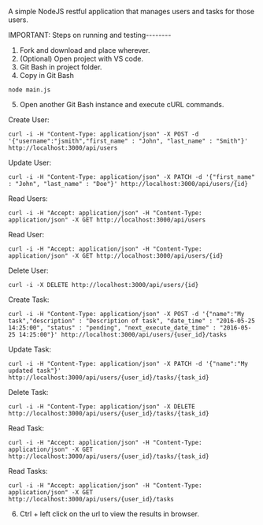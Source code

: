 A simple NodeJS restful application that manages users and tasks for those users.

IMPORTANT:
Steps on running and testing--------

1. Fork and download and place wherever.
2. (Optional) Open project with VS code.
3. Git Bash in project folder.
4. Copy in Git Bash
```
node main.js
```
5. Open another Git Bash instance and execute cURL commands.

Create User:
```
curl -i -H "Content-Type: application/json" -X POST -d '{"username":"jsmith","first_name" : "John", "last_name" : "Smith"}' http://localhost:3000/api/users
```
Update User:
```
curl -i -H "Content-Type: application/json" -X PATCH -d '{"first_name" : "John", "last_name" : "Doe"}' http://localhost:3000/api/users/{id}
```
Read Users:
```
curl -i -H "Accept: application/json" -H "Content-Type: application/json" -X GET http://localhost:3000/api/users
```
Read User:
```
curl -i -H "Accept: application/json" -H "Content-Type: application/json" -X GET http://localhost:3000/api/users/{id}
```
Delete User:
```
curl -i -X DELETE http://localhost:3000/api/users/{id}
```
Create Task:
```
curl -i -H "Content-Type: application/json" -X POST -d '{"name":"My task","description" : "Description of task", "date_time" : "2016-05-25 14:25:00", "status" : "pending", "next_execute_date_time" : "2016-05-25 14:25:00"}' http://localhost:3000/api/users/{user_id}/tasks
```
Update Task:
```
curl -i -H "Content-Type: application/json" -X PATCH -d '{"name":"My updated task"}' http://localhost:3000/api/users/{user_id}/tasks/{task_id}
```
Delete Task:
```
curl -i -H "Content-Type: application/json" -X DELETE http://localhost:3000/api/users/{user_id}/tasks/{task_id}
```
Read Task:
```
curl -i -H "Accept: application/json" -H "Content-Type: application/json" -X GET http://localhost:3000/api/users/{user_id}/tasks/{task_id}
```
Read Tasks:
```
curl -i -H "Accept: application/json" -H "Content-Type: application/json" -X GET http://localhost:3000/api/users/{user_id}/tasks
```
6. Ctrl + left click on the url to view the results in browser.